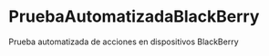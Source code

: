PruebaAutomatizadaBlackBerry
============================

Prueba automatizada de acciones en dispositivos BlackBerry